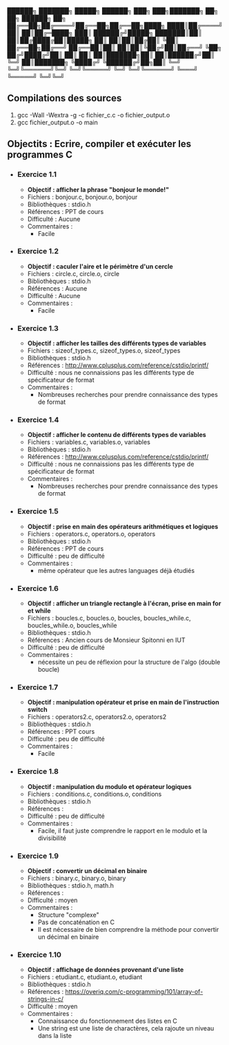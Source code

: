 
 ██████╗ ███████╗ █████╗ ██████╗ ███╗   ███╗███████╗    ██╗   ██╗ ██████╗    ██╗
 ██╔══██╗██╔════╝██╔══██╗██╔══██╗████╗ ████║██╔════╝    ██║   ██║██╔═████╗  ███║
 ██████╔╝█████╗  ███████║██║  ██║██╔████╔██║█████╗      ██║   ██║██║██╔██║  ╚██║
 ██╔══██╗██╔══╝  ██╔══██║██║  ██║██║╚██╔╝██║██╔══╝      ╚██╗ ██╔╝████╔╝██║   ██║
 ██║  ██║███████╗██║  ██║██████╔╝██║ ╚═╝ ██║███████╗     ╚████╔╝ ╚██████╔╝██╗██║
 ╚═╝  ╚═╝╚══════╝╚═╝  ╚═╝╚═════╝ ╚═╝     ╚═╝╚══════╝      ╚═══╝   ╚═════╝ ╚═╝╚═╝
                                                                               
                                                             
## Compilations des sources
1. gcc -Wall -Wextra -g -c fichier_c.c -o fichier_output.o
2. gcc fichier_output.o -o main
 
 
## Objectits : Ecrire, compiler et exécuter les programmes C

* ### Exercice 1.1
	* **Objectif : afficher la phrase "bonjour le monde!"**
	* Fichiers : bonjour.c, bonjour.o, bonjour
	* Bibliothèques : stdio.h
	* Références : PPT de cours
	* Difficulté : Aucune
	* Commentaires : 
		* Facile
		
* ### Exercice 1.2
	* **Objectif : caculer l'aire et le périmètre d'un cercle**
	* Fichiers : circle.c, circle.o, circle
	* Bibliothèques : stdio.h
	* Références : Aucune
	* Difficulté : Aucune
	* Commentaires : 
		* Facile
		
* ### Exercice 1.3
	* **Objectif : afficher les tailles des différents types de variables**
	* Fichiers : sizeof_types.c, sizeof_types.o, sizeof_types
	* Bibliothèques : stdio.h
	* Références : http://www.cplusplus.com/reference/cstdio/printf/
	* Difficulté : nous ne connaissions pas les différents type de spécificateur de format
	* Commentaires : 
		* Nombreuses recherches pour prendre connaissance des types de format

* ### Exercice 1.4
	* **Objectif : afficher le contenu de différents types de variables**
	* Fichiers : variables.c, variables.o, variables
	* Bibliothèques : stdio.h
	* Références : http://www.cplusplus.com/reference/cstdio/printf/
	* Difficulté : nous ne connaissions pas les différents type de spécificateur de format
	* Commentaires : 
		* Nombreuses recherches pour prendre connaissance des types de format

* ### Exercice 1.5
	* **Objectif : prise en main des opérateurs arithmétiques et logiques**
	* Fichiers : operators.c, operators.o, operators
	* Bibliothèques : stdio.h
	* Références : PPT de cours
	* Difficulté : peu de difficulté
	* Commentaires : 
		* même opérateur que les autres languages déjà étudiés

* ### Exercice 1.6
	* **Objectif : afficher un triangle rectangle à l'écran, prise en main for et while**
	* Fichiers : boucles.c, boucles.o, boucles, boucles_while.c, boucles_while.o, boucles_while
	* Bibliothèques : stdio.h
	* Références : Ancien cours de Monsieur Spitonni en IUT
	* Difficulté : peu de difficulté
	* Commentaires : 
		* nécessite un peu de réflexion pour la structure de l'algo (double boucle)

* ### Exercice 1.7
	* **Objectif : manipulation opérateur et prise en main de l'instruction switch**
	* Fichiers : operators2.c, operators2.o, operators2
	* Bibliothèques : stdio.h
	* Références : PPT cours
	* Difficulté : peu de difficulté
	* Commentaires : 
		* Facile

* ### Exercice 1.8
	* **Objectif : manipulation du modulo et opérateur logiques**
	* Fichiers : conditions.c, conditions.o, conditions
	* Bibliothèques : stdio.h
	* Références : 
	* Difficulté : peu de difficulté
	* Commentaires : 
		* Facile, il faut juste comprendre le rapport en le modulo et la divisibilité

* ### Exercice 1.9
	* **Objectif : convertir un décimal en binaire**
	* Fichiers : binary.c, binary.o, binary
	* Bibliothèques : stdio.h, math.h
	* Références : 
	* Difficulté : moyen
	* Commentaires : 
		* Structure "complexe"
		* Pas de concaténation en C
		* Il est nécessaire de bien comprendre la méthode pour convertir un décimal en binaire

* ### Exercice 1.10
	* **Objectif : affichage de données provenant d'une liste**
	* Fichiers : etudiant.c, etudiant.o, etudiant
	* Bibliothèques : stdio.h
	* Références : https://overiq.com/c-programming/101/array-of-strings-in-c/
	* Difficulté : moyen
	* Commentaires : 
		* Connaissance du fonctionnement des listes en C
		* Une string est une liste de charactères, cela rajoute un niveau dans la liste
